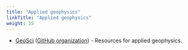 ```yaml
---
title: "Applied geophysics"
linkTitle: "Applied geophysics"
weight: 15
---
```


- [GeoSci](http://geosci.xyz/) ([GitHub organization](https://github.com/geoscixyz)) - Resources for applied geophysics.
